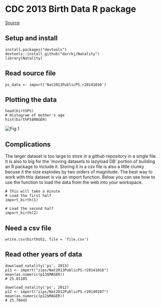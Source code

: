 # CDC 2013 Birth Data R package

[Source](http://www.cdc.gov/nchs/data_access/VitalStatsOnline.htm)


## Setup and install

```
install.packages("devtools")
devtools::install_github("darrkj/Natality")
library(Natality)
```

## Read source file

```
ps_data <- import('Nat2013PublicPS.r20141016')

```



## Plotting the data

```
head(birthPS)
# Histogram of mother's age
hist(birthPS$MAGER)
```

![Fig 1](http://darrkj.github.io/images/MAGER.png)

## Complications

The larger dataset is too large to store in a github repository in a single file. It is also to big for the 'moving datasets to lazyload DB' portion of building an R package to include it. Storing it in a csv file is also a little clunky becuse it the size explodes by two orders of magnitude. The best way to work with this dataset is via an import function. Below you can see how to use the function to load the data from the web into your workspace.

```
# This will take a minute
# Load the first half
import_birth(1)

# Load the second half
import_birth(2)
```

## Need a csv file

```
write.csv(birthUS1, file = 'file.csv')
```

## Read other years of data

```
download_natality('ps', 2013)
p13 <- import("zips/Nat2013PublicPS.r20141016")
mean(as.numeric(p13$MAGER))
# 25.81105

download_natality('ps', 2012)
p12 <- import("zips/Nat2012PublicPS.r20140107")
mean(as.numeric(p12$MAGER))
# 25.70445
```

